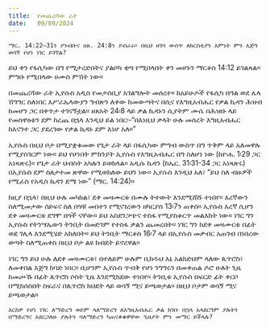 ```yaml
---
title:  የመጨረሻው ራት
date:   09/09/2024
---
```


`ማር. 14:22–31ን ያንብቡና ዘጸ. 24:8ን ያብራሩ። በዚህ ዘገባ ውሰጥ ለክርስቲያን እምነት ምን እጅግ ወሳኝ የሆነ ነገር ይገኛል?`

ይህ ቀን የፋሲካው በግ የሚታረድበትና ያልቦካ ቂጣ የሚበላበት ቀን መሆኑን ማርቆስ 14:12 ይገልጻል። ምግቡ የሚበላው ሀሙስ ምሽት ነው።

በመጨረሻው ራት ኢየሱስ አዲስ የመታሰቢያ አገልግሎት መሰረተ። ከአይሁዶች የፋሲካ በዓል ወደ ሌላ ሽግግር ስለነበር እሥራኤላውያን ግብጽን ለቀው ከመውጣትና በሲና የእግዚአብሔር የቃል ኪዳን ሕዝብ ከመሆን ጋር በቀጥታ ተገናኝቷል። ዘጸአት 24፡8 ላይ ቃል ኪዳኑን ሲያትም ሙሴ በሕዝቡ ላይ የመስዋዕቱን ደም ከረጨ በኋላ እንዲህ ይል ነበር፡-“በእነዚህ ቃላት ሁሉ መሰረት እግዚአብሔር ከእናንተ ጋር ያደረገው የቃል ኪዳኑ ደም እነሆ አለ።”

ኢየሱስ በዚህ ቦታ በሚያቋቁመው የጌታ ራት ላይ በፋሲካው ምግብ ውስጥ በግ ጥቅም ላይ አለመዋሉ የሚያስገርም ነው። ይህ የሆነበት ምክንያት ኢየሱስ የእግዚአብሔር በግ ስለሆነ ነው (ከዮሐ. 1፡29 ጋር አነጻጽሩ)። የጌታ ራት ህብስት አካሉን ይወክላል። አዲሱ ኪዳን (ከኤር. 31፡31-34 ጋር አነጻጽሩ) በኢየሱስ ደም ስለታተመ ጽዋው የሚወክለው ይህን ነው። ኢየሱስ እንዲህ አለ፣ “ይህ ስለ ብዙዎች የሚፈስ የአዲስ ኪዳን ደሜ ነው” (ማር. 14:24)።

ከዚያ በኋላ፣ በዚህ ሁሉ መካከል፣ ደቀ መዛሙርቱ በሙሉ ትተውት እንደሚሸሹ ተነበየ። እረኛውን ስለሚመታው ሰይፍና ስለ በጎቹ መበተን የሚናገረውን ዘካርያስ 13፡7ን ጠቀሰ። ኢየሱስ እረኛ ሲሆን ደቀ መዛሙርቱ ደግሞ በጎች ናቸው። ይህ አስደንጋጭና ተስፋ የሚያስቆርጥ መልእክት ነው። ነገር ግን ኢየሱስ የትንሣኤውን ትንቢት በመድገም የተስፋ ቃልን ጨመረበት። ነገር ግን ከደቀ መዛሙርቱ በፊት ወደ ገሊላ እንደሚሄድ አከለበት። ይህ ትንቢት ማርቆስ 16፡7 ላይ በኢየሱስ መቃብር አጠገብ በነበረው ወጣት ስለሚጠቀስ በዚህ ቦታ ልዩ ክብደት ይኖረዋል።

ነገር ግን ይህ ሁሉ ለደቀ መዛሙርቱ፣ በተለይም ሁሉም ቢክዱህ እኔ አልክድህም ላለው ጴጥሮስ፣ ለመቀበል እጅግ ከባድ ነበር። ቢሆንም ኢየሱስ ጥብቅ የሆነ ንግግሩን በመቀጠል ዶሮ ሁለት ጊዜ ከመጮኹ በፊት ጴጥሮስ ሶስት ጊዜ እንደሚክደው ተነበየ። ትንቢቱ ኢየሱስ በፍርድ ፊት ቀርቦ በሚከሰስበት ስፍራና በጴጥሮስ ክህደት ላይ ወሳኝ ሚና ይጫወታል። በዚህ ቦታም ወሳኝ ሚና ይጫወታል።

`እርስዎ የሆነ ነገር ለማድረግ ወይም ላለማድረግ ለእግዚአብሔር ቃል ከገቡ በኋላ አላደርግም ያሉትን በማድረግና አደርጋለሁ ያሉትን ባለማድረግ ካጠናቀቁዋቸው ጊዜያት ምን መማር ይችላሉ?`